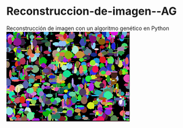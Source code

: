 # Reconstruccion-de-imagen--AG
Reconstrucción de imagen con un algoritmo genético en Python
![reconstruccion](https://github.com/taniadah/Reconstruccion-de-imagen--AG/blob/main/Reconstruccion.gif)<br>

